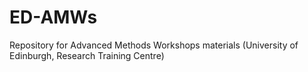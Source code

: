 # ED-AMWs
Repository for Advanced Methods Workshops materials (University of Edinburgh, Research Training Centre)
